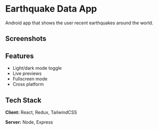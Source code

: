 
# Earthquake Data App

Android app that shows the user recent earthquakes around 
the world. 


## Screenshots



## Features

- Light/dark mode toggle
- Live previews
- Fullscreen mode
- Cross platform


## Tech Stack

**Client:** React, Redux, TailwindCSS

**Server:** Node, Express

